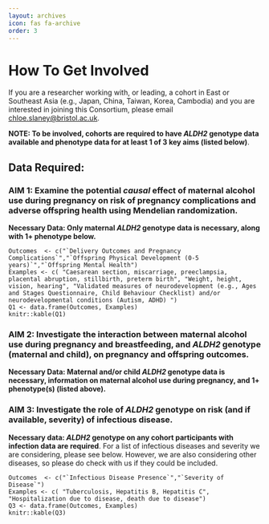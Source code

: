 ```yaml
---
layout: archives
icon: fas fa-archive
order: 3
---
```


# How To Get Involved
If you are a researcher working with, or leading, a cohort in East or Southeast Asia (e.g., Japan, China, Taiwan, Korea, Cambodia) and you are interested in joining this Consortium, please email chloe.slaney@bristol.ac.uk. 

**NOTE: To be involved, cohorts are required to have *ALDH2* genotype data available and phenotype data for at least 1 of 3 key aims (listed below)**. 

## Data Required:
### AIM 1: Examine the potential *causal* effect of maternal alcohol use during pregnancy on risk of pregnancy complications and adverse offspring health using Mendelian randomization. 

**Necessary Data: Only maternal *ALDH2* genotype data is necessary, along with 1+ phenotype below.** 

```{r echo = FALSE, results = TRUE}
Outcomes  <- c("`Delivery Outcomes and Pregnancy Complications`","`Offspring Physical Development (0-5 years)`","`Offspring Mental Health")
Examples <- c( "Caesarean section, miscarriage, preeclampsia, placental abruption, stillbirth, preterm birth", "Weight, height, vision, hearing", "Validated measures of neurodevelopment (e.g., Ages and Stages Questionnaire, Child Behaviour Checklist) and/or neurodevelopmental conditions (Autism, ADHD) ")
Q1 <- data.frame(Outcomes, Examples)
knitr::kable(Q1)
```

### AIM 2: Investigate the interaction between maternal alcohol use during pregnancy and breastfeeding, and *ALDH2* genotype (maternal and child), on pregnancy and offspring outcomes. 

**Necessary Data: Maternal and/or child *ALDH2* genotype data is necessary, information on maternal alcohol use during pregnancy, and 1+ phenotype(s) (listed above).** 

### AIM 3: Investigate the role of *ALDH2* genotype on risk (and if available, severity) of infectious disease. 

**Necessary data: *ALDH2* genotype on any cohort participants with infection data are required**. For a list of infectious diseases and severity we are considering, please see below. However, we are also considering other diseases, so please do check with us if they could be included.

```{r echo = FALSE, results = TRUE}
Outcomes  <- c("`Infectious Disease Presence`","`Severity of Disease`")
Examples <- c( "Tuberculosis, Hepatitis B, Hepatitis C", "Hospitalization due to disease, death due to disease")
Q3 <- data.frame(Outcomes, Examples)
knitr::kable(Q3)
```

